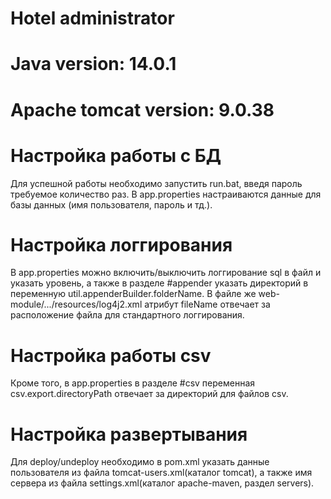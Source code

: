 # Hotel administrator

# Java version: 14.0.1

# Apache tomcat version: 9.0.38


# Настройка работы с БД
Для успешной работы необходимо запустить run.bat, введя пароль требуемое количество раз. В app.properties настраиваются данные для базы данных (имя пользователя, пароль и тд.).

# Настройка логгирования
В app.properties можно включить/выключить логгирование sql в файл и указать уровень, а также в разделе #appender указать директорий в переменную 
util.appenderBuilder.folderName. В файле же web-module/.../resources/log4j2.xml атрибут fileName отвечает за расположение файла для стандартного логгирования.

# Настройка работы csv
Кроме того, в app.properties в разделе #csv переменная csv.export.directoryPath отвечает за директорий для файлов csv.

# Настройка развертывания
Для deploy/undeploy необходимо в pom.xml указать данные пользователя из файла tomcat-users.xml(каталог tomcat), а также имя сервера из файла
settings.xml(каталог apache-maven, раздел servers).